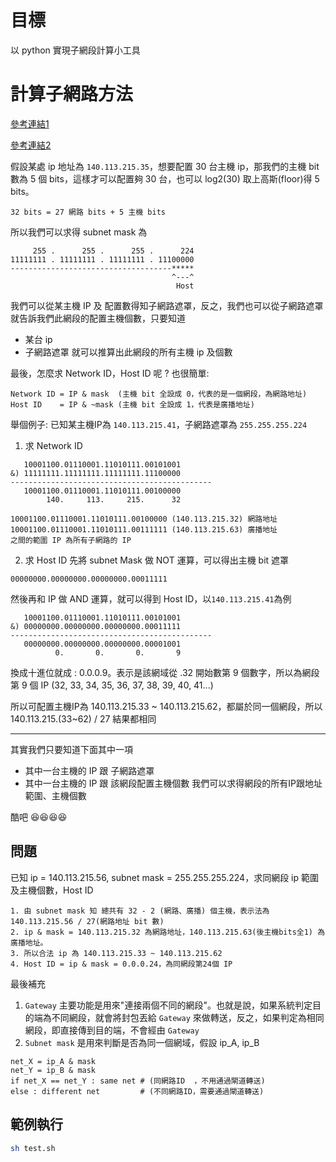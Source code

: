 # 目標
以 python 實現子網段計算小工具

# 計算子網路方法
[參考連結1](https://bluemuta38.pixnet.net/blog/post/45543389)

[參考連結2](https://github.com/tehmaze/ipcalc/blob/master/ipcalc.py)

假設某處 ip 地址為 `140.113.215.35`，想要配置 30 台主機 ip，那我們的主機 bit 數為 5 個 bits，這樣才可以配置夠 30 台，也可以 log2(30) 取上高斯(floor)得 5 bits。

`32 bits = 27 網路 bits + 5 主機 bits`

所以我們可以求得 subnet mask 為
```
     255 .      255 .      255 .      224
11111111 . 11111111 . 11111111 . 11100000
------------------------------------*****
                                    ^---^
                                     Host
```

我們可以從某主機 IP 及 配置數得知子網路遮罩，反之，我們也可以從子網路遮罩就告訴我們此網段的配置主機個數，只要知道
* 某台 ip
* 子網路遮罩
就可以推算出此網段的所有主機 ip 及個數

最後，怎麼求 Network ID，Host ID 呢 ? 也很簡單:

```
Network ID = IP & mask  (主機 bit 全設成 0，代表的是一個網段，為網路地址)
Host ID    = IP & ~mask (主機 bit 全設成 1，代表是廣播地址)
```

舉個例子:  已知某主機IP為 `140.113.215.41`，子網路遮罩為 `255.255.255.224`

1. 求 Network ID
```
   10001100.01110001.11010111.00101001
&) 11111111.11111111.11111111.11100000
---------------------------------------------
   10001100.01110001.11010111.00100000
        140.     113.     215.      32
```

```
10001100.01110001.11010111.00100000 (140.113.215.32) 網路地址
10001100.01110001.11010111.00111111 (140.113.215.63) 廣播地址
之間的範圍 IP 為所有子網路的 IP
```

2. 求 Host ID
先將 subnet Mask 做 NOT 運算，可以得出主機 bit 遮罩
```
00000000.00000000.00000000.00011111
```

然後再和 IP 做 AND 運算，就可以得到 Host ID，以`140.113.215.41`為例
```
   10001100.01110001.11010111.00101001
&) 00000000.00000000.00000000.00011111
---------------------------------------------
   00000000.00000000.00000000.00001001
          0.       0.       0.       9
```


換成十進位就成 : 0.0.0.9。表示是該網域從 .32 開始數第 9 個數字，所以為網段第 9 個 IP
(32, 33, 34, 35, 36, 37, 38, 39, 40, 41...)

所以可配置主機IP為 140.113.215.33 ~ 140.113.215.62，都屬於同一個網段，所以 140.113.215.(33~62) / 27 結果都相同

----
其實我們只要知道下面其中一項
* 其中一台主機的 IP 跟 子網路遮罩
* 其中一台主機的 IP 跟 該網段配置主機個數
我們可以求得網段的所有IP跟地址範圍、主機個數 

酷吧 😆😆😆😆

## 問題
已知 ip = 140.113.215.56, subnet mask = 255.255.255.224，求同網段 ip 範圍及主機個數，Host ID

```
1. 由 subnet mask 知 總共有 32 - 2 (網路、廣播) 個主機，表示法為 140.113.215.56 / 27(網路地址 bit 數)
2. ip & mask = 140.113.215.32 為網路地址，140.113.215.63(後主機bits全1) 為廣播地址。 
3. 所以合法 ip 為 140.113.215.33 ~ 140.113.215.62
4. Host ID = ip & mask = 0.0.0.24，為同網段第24個 IP
```

最後補充
1. `Gateway` 主要功能是用來"連接兩個不同的網段"。也就是說，如果系統判定目的端為不同網段，就會將封包丟給 `Gateway` 來做轉送，反之，如果判定為相同網段，即直接傳到目的端，不會經由 `Gateway`
2. `Subnet mask` 是用來判斷是否為同一個網域，假設 ip_A, ip_B
```
net_X = ip_A & mask  
net_Y = ip_B & mask
if net_X == net_Y : same net # (同網路ID  ，不用通過閘道轉送)
else : different net         # (不同網路ID，需要通過閘道轉送)
```

## 範例執行
```bash
sh test.sh
```
